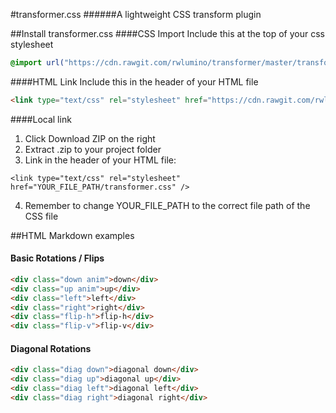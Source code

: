 #transformer.css
######A lightweight CSS transform plugin

##Install transformer.css
####CSS Import
Include this at the top of your css stylesheet
```css
@import url("https://cdn.rawgit.com/rwlumino/transformer/master/transformer.css") all;
```
####HTML Link
Include this in the header of your HTML file
```html
<link type="text/css" rel="stylesheet" href="https://cdn.rawgit.com/rwlumino/transformer/master/transformer.css" />
```
####Local link
1. Click Download ZIP on the right
2. Extract .zip to your project folder
3. Link in the header of your HTML file:
  ```
  <link type="text/css" rel="stylesheet" href="YOUR_FILE_PATH/transformer.css" />
  ```
4. Remember to change YOUR_FILE_PATH to the correct file path of the CSS file






##HTML Markdown examples
#### Basic Rotations / Flips
```html
<div class="down anim">down</div>
<div class="up anim">up</div>
<div class="left">left</div>
<div class="right">right</div>
<div class="flip-h">flip-h</div>
<div class="flip-v">flip-v</div>
```

#### Diagonal Rotations
```html
<div class="diag down">diagonal down</div>
<div class="diag up">diagonal up</div>
<div class="diag left">diagonal left</div>
<div class="diag right">diagonal right</div>
```
